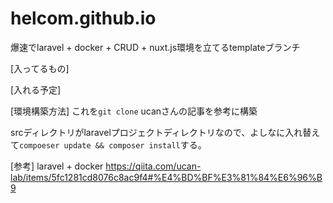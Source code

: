 # helcom.github.io


爆速でlaravel + docker + CRUD + nuxt.js環境を立てるtemplateブランチ

[入ってるもの]


[入れる予定]


[環境構築方法]
これを`git clone`
ucanさんの記事を参考に構築

srcディレクトリがlaravelプロジェクトディレクトリなので、よしなに入れ替えて`compoeser update && composer install`する。

[参考]
laravel + docker https://qiita.com/ucan-lab/items/5fc1281cd8076c8ac9f4#%E4%BD%BF%E3%81%84%E6%96%B9


